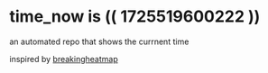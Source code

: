 # time_now is (( 1725519600222 ))

an automated repo that shows the currnent time

inspired by [breakingheatmap](https://github.com/breakingheatmap/breakingheatmap)